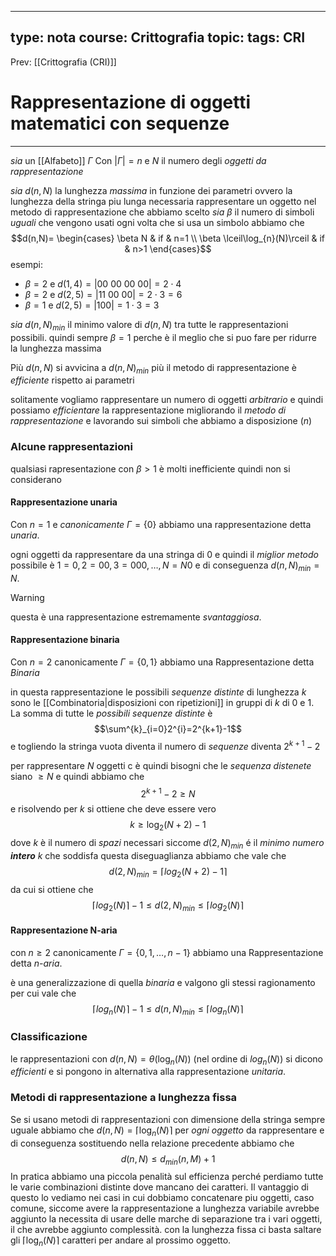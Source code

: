 
---
type: nota
course: Crittografia
topic: 
tags: CRI
---

Prev: [[Crittografia (CRI)]]

# Rappresentazione di oggetti matematici con sequenze
---
_sia_ un [[Alfabeto]]  $\Gamma$ Con $|\Gamma| = n$ e $N$  il numero degli _oggetti da rappresentazione_

_sia_ $d(n,N)$ la lunghezza _massima_ in funzione dei parametri ovvero la lunghezza della stringa piu lunga necessaria rappresentare un oggetto nel metodo di rappresentazione che abbiamo scelto 
_sia_ $\beta$ il numero di simboli _uguali_ che vengono usati ogni volta che si usa un simbolo abbiamo che
$$d(n,N)= \begin{cases}
\beta N  & if & n=1 \\
\beta \lceil\log_{n}(N)\rceil & if & n>1 
\end{cases}$$
esempi:
- $\beta = 2$ e $d(1,4)=|00\ 00\ 00\ 00|=2\cdot 4$
- $\beta =2$ e $d(2,5)=|11\ 00\ 00|=2\cdot3=6$
- $\beta =1$ e $d(2,5)= |100|=1\cdot 3=3$

		
_sia_ $d(n,N)_{min}$ il minimo valore di $d(n,N)$ tra tutte le rappresentazioni possibili.
	quindi sempre $\beta=1$ perche è il meglio che si puo fare per ridurre la lunghezza massima   

Più $d(n,N)$ si avvicina a $d(n,N)_{min}$ più il metodo di  rappresentazione è _efficiente_ rispetto ai parametri

solitamente vogliamo rappresentare un numero di oggetti _arbitrario_ e quindi possiamo _efficientare_ la rappresentazione  migliorando il _metodo di rappresentazione_ e lavorando sui simboli che abbiamo a disposizione ($n$)

### Alcune rappresentazioni
qualsiasi rapresentazione con $\beta > 1$ è molti inefficiente quindi non si considerano
#### Rappresentazione unaria
Con $n=1$ e _canonicamente_ $\Gamma = \{0\}$ abbiamo una rappresentazione detta _unaria_. 

ogni oggetti da rappresentare da una stringa di $0$ e quindi il _miglior metodo_ possibile è $1=0,2=00,3=000, \dots,N=N0$ e di conseguenza $d(n,N)_{min} =N$.

> [!warning]
> questa è una rappresentazione estremamente _svantaggiosa_. 


#### Rappresentazione binaria
Con $n=2$ canonicamente $\Gamma = \{0,1\}$  abbiamo una  Rappresentazione detta _Binaria_

in questa rappresentazione le possibili _sequenze distinte_ di lunghezza $k$ sono le [[Combinatoria|disposizioni con ripetizioni]] in gruppi di $k$ di $0$ e $1$.
La somma di tutte le _possibili sequenze distinte_ è $$\sum^{k}_{i=0}2^{i}=2^{k+1}-1$$ e  togliendo la stringa vuota diventa il numero di _sequenze_ diventa $2^{k+1}-2$

per rappresentare $N$ oggetti c è quindi bisogni che le _sequenza distenete_ siano $\geq N$ e quindi abbiamo che 
$$2^{k+1}-2\geq N$$e risolvendo per $k$ si ottiene che deve essere vero
$$k \geq \log_{2}(N+2)-1$$
dove $k$ è il numero di _spazi_ necessari
siccome $d(2,N)_{min}$ é il _minimo numero **intero**_ $k$ che soddisfa questa diseguaglianza abbiamo che vale che 
$$d(2,N)_{min}=\left \lceil log_2(N+2)-1 \right\rceil$$
da cui si ottiene che
$$\left \lceil log_2(N) \right\rceil -1 \leq d(2,N)_{min} \leq \left \lceil log_2(N) \right\rceil$$


#### Rappresentazione N-aria
con $n\geq 2$ canonicamente $\Gamma = \{0,1,\dots,n-1\}$  abbiamo una  Rappresentazione detta _n-aria_.

è una generalizzazione di quella _binaria_ e valgono gli stessi ragionamento per cui vale che 
$$\left \lceil log_n(N) \right\rceil -1 \leq d(n,N)_{min} \leq \left \lceil log_n(N) \right\rceil$$


### Classificazione
le rappresentazioni con $d(n,N) = \theta(\log_{n}(N))$ (nel ordine di $log_n(N)$)  si dicono _efficienti_ e si pongono in alternativa alla rappresentazione _unitaria_.

### Metodi di rappresentazione a lunghezza fissa
Se si usano metodi di rappresentazioni con dimensione della stringa sempre uguale abbiamo che $d(n,N)=\lceil \log_{n}(N)\rceil$ per _ogni oggetto_ da rappresentare e di conseguenza sostituendo nella relazione precedente abbiamo che $$d(n,N)\leq d_{min}(n,M)+1$$
In pratica abbiamo una piccola penalità sul efficienza perché perdiamo tutte le varie combinazioni distinte dove mancano dei caratteri. Il vantaggio di questo lo vediamo nei casi in cui dobbiamo concatenare piu oggetti, caso comune, siccome avere la rappresentazione a lunghezza variabile avrebbe aggiunto la necessita di usare delle marche di separazione tra i vari oggetti, il che avrebbe aggiunto complessità. 
con la lunghezza fissa ci basta saltare gli $\lceil \log_{n}(N)\rceil$ caratteri per andare al prossimo oggetto.

 